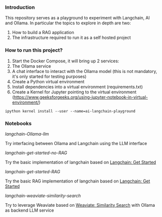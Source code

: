 ### Introduction

This repository serves as a playground to experiment with Langchain, AI and Ollama. In particular the topics to explore in depth are two:
1. How to build a RAG application
2. The infrastructure required to run it as a self hosted project

### How to run this project?

1. Start the Docker Compose, it will bring up 2 services:
  1. The Ollama service
  1. A chat interface to interact with the Ollama model (this is not mandatory, it's only started for testing purposes)
1. Create a Python virtual environment
1. Install dependencies into a virtual environment (requirements.txt)
1. Create a Kernel for Jupyter pointing to the virtual environment (https://www.geeksforgeeks.org/using-jupyter-notebook-in-virtual-environment/)

```
ipython kernel install --user --name=ai-langchain-playground
```

### Notebooks

*langchain-Ollama-llm*

Try interfacing between Ollama and Langchain using the LLM interface

*langchain-get-started-no-RAG*

Try the basic implementation of langchain based on [Langchain: Get Started](https://python.langchain.com/docs/expression_language/get_started)

*langchain-get-started-RAG*

Try the basic RAG implementation of langchain based on [Langchain: Get Started](https://python.langchain.com/docs/expression_language/get_started)

*langchain-weaviate-similarity-search*

Try to leverage Weaviate based on [Weaviate: Similarity Search](https://python.langchain.com/docs/integrations/vectorstores/weaviate#similarity-search) with Ollama as backend LLM service